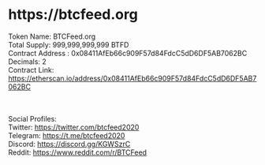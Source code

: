 <h1>https://btcfeed.org</h1>
  
Token Name: BTCFeed.org <br>
Total Supply: 999,999,999,999 BTFD <br>
Contract Address : 0x08411AfEb66c909F57d84FdcC5dD6DF5AB7062BC <br>
Decimals: 2<br>
Contract Link: https://etherscan.io/address/0x08411AfEb66c909F57d84FdcC5dD6DF5AB7062BC<br>
<br>
<br>

Social Profiles:<br>
Twitter: https://twitter.com/btcfeed2020<br>
Telegram: https://t.me/btcfeed2020<br>
Discord: https://discord.gg/KGWSzrC<br>
Reddit: https://www.reddit.com/r/BTCFeed<br>
